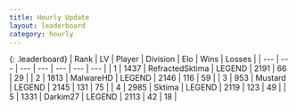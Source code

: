 ```yaml
---
title: Hourly Update
layout: leaderboard
category: hourly
---
```


{: .leaderboard}
| Rank | LV | Player | Division | Elo | Wins | Losses |
| --- | --- | --- | --- | --- | --- | --- |
| <span data-change="0">1</span> | 1437 | <span title="ID: 402846">RefractedSktima</span> | LEGEND | <span data-change="0">2191</span> | <span data-change="0">66</span> | <span data-change="0">29</span> |
| <span data-change="0">2</span> | 1813 | <span title="ID: 261794">MalwareHD</span> | LEGEND | <span data-change="0">2146</span> | <span data-change="0">116</span> | <span data-change="0">59</span> |
| <span data-change="0">3</span> | 953 | <span title="ID: 611082">Mustard</span> | LEGEND | <span data-change="0">2145</span> | <span data-change="0">131</span> | <span data-change="0">75</span> |
| <span data-change="0">4</span> | 2985 | <span title="ID: 353063">Sktima</span> | LEGEND | <span data-change="0">2119</span> | <span data-change="0">123</span> | <span data-change="0">49</span> |
| <span data-change="0">5</span> | 1331 | <span title="ID: 694036">Darkim27</span> | LEGEND | <span data-change="0">2113</span> | <span data-change="0">42</span> | <span data-change="0">18</span> |